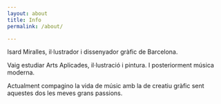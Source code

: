 ```yaml
---
layout: about
title: Info
permalink: /about/

---
```


Isard Miralles, il·lustrador i dissenyador gràfic de Barcelona.

Vaig estudiar Arts Aplicades, il·lustració i pintura. I posteriorment música moderna.

Actualment compagino la vida de músic amb la de creatiu gràfic sent aquestes dos les meves grans passions.
